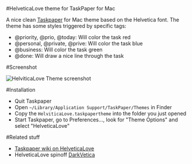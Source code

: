 #HelveticaLove theme for TaskPaper for Mac

A nice clean [Taskpaper](http://www.hogbaysoftware.com/products/taskpaper) for Mac theme based on the Helvetica font. The theme has some styles triggered by specific tags:

- @priority, @prio, @today: Will color the task red
- @personal, @private, @prive: Will color the task blue
- @business: Will color the task green
- @done: Will draw a nice line through the task

#Screenshot

![HelviticaLove Theme screenshot](https://github.com/mac-cain13/HelveticaLove/raw/master/screenshot.png "HelviticaLove Theme")

#Installation

- Quit Taskpaper
- Open `~/Library/Application Support/TaskPaper/Themes` in Finder
- Copy the `HelviticaLove.taskpapertheme` into the folder you just opened
- Start Taskpaper, go to Preferences..., look for "Theme Options" and select "HelveticaLove"

#Related stuff
- [Taskpaper wiki on HelveticaLove](http://www.hogbaysoftware.com/wiki/HelviticaLove)
- HelveticaLove spinoff [DarkVetica](https://github.com/marshallmick007/DarkVetica)